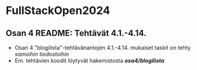 # FullStackOpen2024

## Osan 4 README: Tehtävät 4.1.-4.14.

- Osan 4 "blogilista"-tehtävänantojen 4.1.-4.14. mukaiset taskit on tehty *samoihin tiedostoihin*
- Em. tehtävien koodit löytyvät hakemistosta _**osa4/blogilista**_

